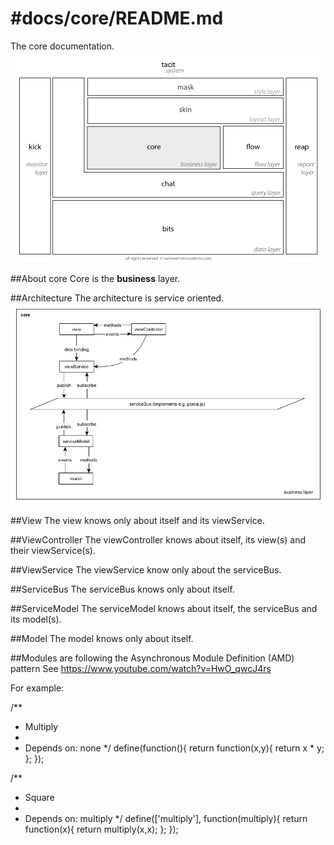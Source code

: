 #docs/core/README.md
==============

The core documentation.
![Image](../core/images/system_overview_core.png?raw=true)

##About core
Core is the **business** layer.

##Architecture
The architecture is service oriented.
![Image](../core/images/architecture_overview_core.png?raw=true)

##View
The view knows only about itself and its viewService.

##ViewController
The viewController knows about itself, its view(s) and their viewService(s).

##ViewService
The viewService know only about the serviceBus.

##ServiceBus
The serviceBus knows only about itself.

##ServiceModel
The serviceModel knows about itself, the serviceBus and its model(s).

##Model
The model knows only about itself.

##Modules are following the Asynchronous Module Definition (AMD) pattern
See https://www.youtube.com/watch?v=HwO_qwcJ4rs

For example:

/**
* Multiply
*
* Depends on: none
*/
define(function(){
	return function(x,y){
		return x * y;
	};
});

/**
* Square
*
* Depends on: multiply
*/
define(['multiply'], function(multiply){
	return function(x){
		return multiply(x,x);
	};
});
